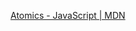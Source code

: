 [Atomics - JavaScript | MDN](https://developer.mozilla.org/zh-CN/docs/Web/JavaScript/Reference/Global_Objects/Atomics)

